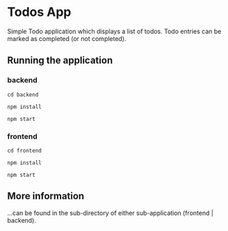 # Todos App

Simple Todo application which displays a list of todos. Todo entries can be marked as completed (or not completed).

## Running the application

### backend
`cd backend`

`npm install`

`npm start`

### frontend
`cd frontend`

`npm install`

`npm start`

## More information

...can be found in the sub-directory of either sub-application (frontend | backend).